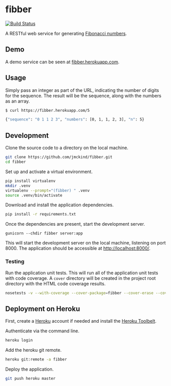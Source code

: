 # fibber

[![Build Status](https://travis-ci.org/jmckind/fibber.svg?branch=master)](https://travis-ci.org/jmckind/fibber)

A RESTful web service for generating [Fibonacci numbers](https://en.wikipedia.org/wiki/Fibonacci_number).

## Demo

A demo service can be seen at [fibber.herokuapp.com](https://fibber.herokuapp.com).

## Usage

Simply pass an integer as part of the URL, indicating the number of digits for the sequence. The result will be the sequence, along with the numbers as an array.

```bash
$ curl https://fibber.herokuapp.com/5

{"sequence": "0 1 1 2 3", "numbers": [0, 1, 1, 2, 3], "n": 5}
```

## Development

Clone the source code to a directory on the local machine.

```bash
git clone https://github.com/jmckind/fibber.git
cd fibber
```

Set up and activate a virtual environment.

```bash
pip install virtualenv
mkdir .venv
virtualenv --prompt="(fibber) " .venv
source .venv/bin/activate
```

Download and install the application dependencies.

```bash
pip install -r requirements.txt
```

Once the dependencies are present, start the development server.

```
gunicorn --chdir fibber server:app
```

This will start the development server on the local machine, listening on port 8000. The application should be accessible at [http://localhost:8000/](http://localhost:8000).

### Testing

Run the application unit tests. This will run all of the application unit tests with code coverage. A `cover` directory will be created in the project root directory with the HTML code coverage results.

```bash
nosetests -v --with-coverage --cover-package=fibber --cover-erase --cover-branches --cover-html fibber/tests.py
```

## Deployment on Heroku

First, create a [Heroku](https://www.heroku.com) account if needed and install the [Heroku Toolbelt](https://toolbelt.heroku.com).

Authenticate via the command line.

```bash
heroku login
```

Add the heroku git remote.

```bash
heroku git:remote -a fibber
```

Deploy the application.

```bash
git push heroku master
```
